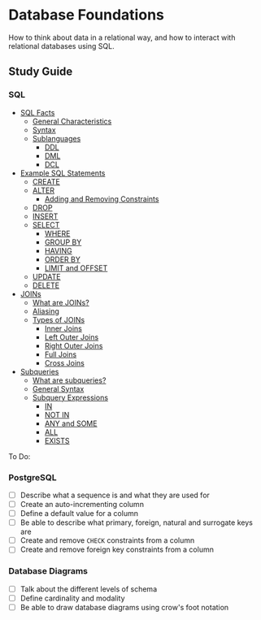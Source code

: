 # Database Foundations

How to think about data in a relational way, and how to interact with relational databases using SQL.

## Study Guide

### SQL

- [SQL Facts](./study_guide/sql.md)
  - [General Characteristics](./study_guide/sql.md#general-characteristics)
  - [Syntax](./study_guide/sql.md#syntax)
  - [Sublanguages](./study_guide/sql.md#sublanguages)
    - [DDL](./study_guide/sql.md#ddl)
    - [DML](./study_guide/sql.md#dml)
    - [DCL](./study_guide/sql.md#dcl)
- [Example SQL Statements](./study_guide/sql_statements.md)
  - [CREATE](./study_guide/sql_statements.md#create)
  - [ALTER](./study_guide/sql_statements.md#alter)
    - [Adding and Removing Constraints](./study_guide/sql_statements.md#adding-and-removing-constraints)
  - [DROP](./study_guide/sql_statements.md#drop)
  - [INSERT](./study_guide/sql_statements.md#insert)
  - [SELECT](./study_guide/sql_statements.md#select)
    - [WHERE](./study_guide/sql_statements.md#where)
    - [GROUP BY](./study_guide/sql_statements.md#group-by)
    - [HAVING](./study_guide/sql_statements.md#having)
    - [ORDER BY](./study_guide/sql_statements.md#order-by)
    - [LIMIT and OFFSET](./study_guide/sql_statements.md#limit-and-offset)
  - [UPDATE](./study_guide/sql_statements.md#update)
  - [DELETE](./study_guide/sql_statements.md#delete)
- [JOINs](./study_guide/joins.md)
  - [What are JOINs?](./study_guide/joins.md#what-are-sql-joins)
  - [Aliasing](./study_guide/joins.md#aliasing)
  - [Types of JOINs](./study_guide/joins.md#types-of-joins)
    - [Inner Joins](./study_guide/joins.md#inner-joins)
    - [Left Outer Joins](./study_guide/joins.md#left-outer-joins)
    - [Right Outer Joins](./study_guide/joins.md#right-outer-joins)
    - [Full Joins](./study_guide/joins.md#full-joins)
    - [Cross Joins](./study_guide/joins.md)
- [Subqueries](./study_guide/subqueries.md)
  - [What are subqueries?](./study_guide/subqueries.md#what-are-subqueries)
  - [General Syntax](./study_guide/subqueries.md#general-syntax)
  - [Subquery Expressions](./study_guide/subqueries.md#subquery-expression-examples)
    - [IN](./study_guide/subqueries.md#in)
    - [NOT IN](./study_guide/subqueries.md#not-in)
    - [ANY and SOME](./study_guide/subqueries.md#any-and-some)
    - [ALL](./study_guide/subqueries.md#all)
    - [EXISTS](./study_guide/subqueries.md#exists)

To Do:

### PostgreSQL

- [ ] Describe what a sequence is and what they are used for
- [ ] Create an auto-incrementing column
- [ ] Define a default value for a column
- [ ] Be able to describe what primary, foreign, natural and surrogate keys are
- [ ] Create and remove `CHECK` constraints from a column
- [ ] Create and remove foreign key constraints from a column

### Database Diagrams

- [ ] Talk about the different levels of schema
- [ ] Define cardinality and modality
- [ ] Be able to draw database diagrams using crow's foot notation
